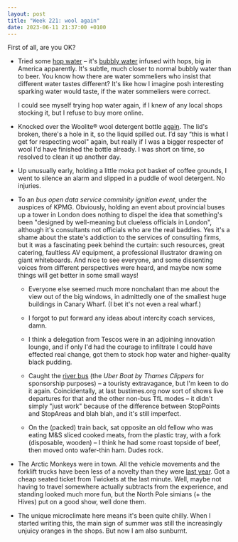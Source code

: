 ```yaml
---
layout: post
title: "Week 221: wool again"
date: 2023-06-11 21:37:00 +0100
---
```


First of all, are you OK?

- Tried some [hop water](https://www.northernmonk.com/products/12-pack-holy-hop-water-sabro-citra-infused-sparkling-hop-water) – it's [bubbly water](https://twitter.com/elaifresh/status/1645248101559709697 "the best name for so-called sparkling water") infused with hops, big in America apparently. It's subtle, much closer to normal bubbly water than to beer. You know how there are water sommeliers who insist that different water tastes different? It's like how I imagine posh interesting sparking water would taste, if the water sommeliers were correct.

  I could see myself trying hop water again, if I knew of any local shops stocking it, but I refuse to buy more online.

- Knocked over the Woolite® wool detergent bottle [again](/2023/01/week-201). The lid's broken, there's a hole in it, so the liquid spilled out. I’d say “this is what I get for respecting wool" again, but really if I was a bigger respecter of wool I'd have finished the bottle already. I was short on time, so resolved to clean it up another day.

- Up unusually early, holding a little moka pot basket of coffee grounds, I went to silence an alarm and slipped in a puddle of wool detergent. No injuries.

- To an _bus open data service comminity ignition event_, under the auspices of KPMG.
  Obviously, holding an event about provincial buses up a tower in London does nothing to dispel the idea that something's been "designed by well-meaning but clueless officials in London", although it's consultants not officials who are the real baddies.
  Yes it's a shame about the state's addiction to the services of consulting firms, but it was a fascinating peek behind the curtain: such resources, great catering, faultless AV equipment, a professional illustrator drawing on giant whiteboards. And nice to see everyone, and some dissenting voices from different perspectives were heard, and maybe now some things will get better in some small ways!

  - Everyone else seemed much more nonchalant than me about the view out of the big windows, in admittedly one of the smallest huge buildings in Canary Wharf. (I bet it's not even a real wharf.)

  - I forgot to put forward any ideas about intercity coach services, damn.

  - I think a delegation from Tescos were in an adjoining innovation lounge, and if only I'd had the courage to infiltrate I could have effected real change, got them to stock hop water and higher-quality black pudding.

  - Caught the [river bus](https://bustimes.org/services/rb6-putney-chelsea-blackfriars) (the _Uber Boat by Thames Clippers_ for sponsorship purposes) – a touristy extravagance, but I'm keen to do it again.
  Coincidentally, at last bustimes.org now sort of shows live departures for that and the other non-bus TfL modes – it didn't simply "just work" because of the difference between StopPoints and StopAreas and blah blah, and it's still imperfect.

   - On the (packed) train back, sat opposite an old fellow who was eating M&S sliced cooked meats, from the plastic tray, with a fork (disposable, wooden) – I think he had some roast topside of beef, then moved onto wafer-thin ham. Dudes rock.

- The Arctic Monkeys were in town. All the vehicle movements and the forklift trucks have been less of a novelty than they were [last year](/2022/06/week-169#:~:text=Without%20wanting%20to%20dox%20myself). Got a  cheap seated ticket from Twickets at the last minute.
  Well, maybe not having to travel somewhere actually subtracts from the experience, and standing looked much more fun, but the North Pole simians (+ the Hives) put on a good show, well done them.

- The unique microclimate here means it's been quite chilly. When I started writing this, the main sign of summer was still the increasingly unjuicy oranges in the shops. But now I am also sunburnt. 

